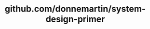 ---
layout: post
title: github.com/donnemartin/system-design-primer
categories: link
tags: [انگلیسی, گیت‌هاب, برنامه‌نویسی]
---